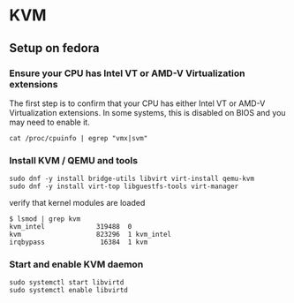 # KVM

## Setup on fedora
### Ensure your CPU has Intel VT or AMD-V Virtualization extensions

The first step is to confirm that your CPU has either Intel VT or AMD-V Virtualization extensions. In some systems, this is disabled on BIOS and you may need to enable it.

```
cat /proc/cpuinfo | egrep "vmx|svm"
```

### Install KVM / QEMU and tools
```
sudo dnf -y install bridge-utils libvirt virt-install qemu-kvm
sudo dnf -y install virt-top libguestfs-tools virt-manager
```

verify that kernel modules are loaded
```
$ lsmod | grep kvm
kvm_intel             319488  0
kvm                   823296  1 kvm_intel
irqbypass              16384  1 kvm
```

### Start and enable KVM daemon
```
sudo systemctl start libvirtd
sudo systemctl enable libvirtd
```